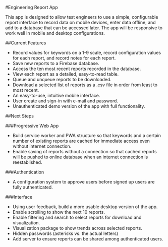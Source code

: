 #Engineering Report App

This app is designed to allow test engineers to use a simple, configurable report interface to record data on mobile devices, enter data offline, and add to a database that can be accessed later. The app will be responsive to work well in mobile and desktop configurations.

##Current Features

* Record values for keywords on a 1-9 scale, record configuration values for each report, and record notes for each report.
* Save new reports to a Firebase database.
* Access the ten most recent reports recorded in the database.
* View each report as a detailed, easy-to-read table.
* Queue and unqueue reports to be downloaded.
* Download a selected list of reports as a .csv file in order from least to most recent.
* An easy-to-use, intuitive mobile interface.
* User create and sign-in with e-mail and password.
* Unauthenticated demo version of the app with full functionality.

##Next Steps

###Progressive Web App
* Build service worker and PWA structure so that keywords and a certain number of existing reports are cached for immediate access even without internet connection.
* Enable saving of reports without a connection so that cached reports will be pushed to online database when an internet connection is reestablished.

###Authentication
* A configuration system to approve users before signed up users are fully authenticated.

###Interface
* Using user feedback, build a more usable desktop version of the app.
* Enable scrolling to show the next 10 reports.
* Enable filtering and search to select reports for download and visualization.
* Visualization package to show trends across selected reports.
* Hidden passwords (asterisks vs. the actual letters)
* Add server to ensure reports can be shared among authenticated users.

